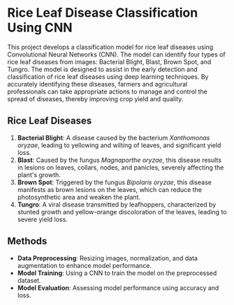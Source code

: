 # Rice Leaf Disease Classification Using CNN

This project develops a classification model for rice leaf diseases using Convolutional Neural Networks (CNN). The model can identify four types of rice leaf diseases from images: Bacterial Blight, Blast, Brown Spot, and Tungro.
The model is designed to assist in the early detection and classification of rice leaf diseases using deep learning techniques. By accurately identifying these diseases, farmers and agricultural professionals can take appropriate actions to manage and control the spread of diseases, thereby improving crop yield and quality.

## Rice Leaf Diseases

1. **Bacterial Blight**: A disease caused by the bacterium *Xanthomonas oryzae*, leading to yellowing and wilting of leaves, and significant yield loss.
2. **Blast**: Caused by the fungus *Magnaporthe oryzae*, this disease results in lesions on leaves, collars, nodes, and panicles, severely affecting the plant's growth.
3. **Brown Spot**: Triggered by the fungus *Bipolaris oryzae*, this disease manifests as brown lesions on the leaves, which can reduce the photosynthetic area and weaken the plant.
4. **Tungro**: A viral disease transmitted by leafhoppers, characterized by stunted growth and yellow-orange discoloration of the leaves, leading to severe yield loss.

## Methods

- **Data Preprocessing**: Resizing images, normalization, and data augmentation to enhance model performance.
- **Model Training**: Using a CNN to train the model on the preprocessed dataset.
- **Model Evaluation**: Assessing model performance using accuracy and loss.

